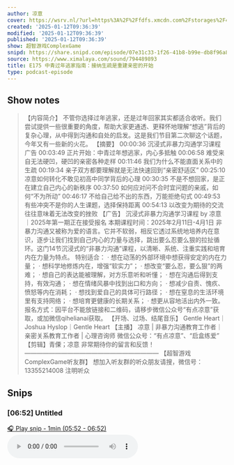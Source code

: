 ```yaml
---
author: 凉意
cover: https://wsrv.nl/?url=https%3A%2F%2Ffdfs.xmcdn.com%2Fstorages%2F4d1e-audiofreehighqps%2F7E%2F39%2FCMCoOSEDXNxhAAOwEQBdODX4.jpeg&w=200&h=200
created: '2025-01-12T09:36:39'
modified: '2025-01-12T09:36:39'
published: '2025-01-12T09:36:39'
show: 超智游戏ComplexGame
snipd: https://share.snipd.com/episode/07e31c33-1f26-41b8-b99e-db8f96a8b280
source: https://www.ximalaya.com/sound/794489893
title: E175 中青过年逃家指南：接纳生疏是重建亲密的开始
type: podcast-episode
---
```



## Show notes
> 【内容简介】 不管你选择过年逃家，还是过年回家其实都适合收听。我们尝试提供一些很重要的角度，帮助大家更通透、更释怀地理解“想逃”背后的复杂心理，从中得到沟通和自处的启发。这是我们节目第二次聊这个话题，今年又有一些新的火花。   【摘要】 00:00:36 沉浸式非暴力沟通学习课程广告 00:03:49  正片开始：中青过年想逃家，内心多抵触 00:06:58  难受来自无法硬凹，硬凹的亲密各种走样 00:11:46  我们为什么不能直面关系中的生疏 00:19:34  亲子双方都要理解就是无法快速回到“亲密舒适区” 00:25:10  凉意如何转化不敢见初高中同学背后的心理 00:30:35  不是不想回家，是正在建立自己内心的新秩序 00:37:50  如何应对问不合时宜问题的亲戚，如何“不为所动” 00:46:17  不给自己给不出的东西，万能拒绝句式 00:49:53  有些冲突不是你的人生课题，选择保持距离 00:54:13  以改变为期待的交流往往意味着无法改变的挫败      【广告】 沉浸式非暴力沟通学习课程 by 凉意｜2025年第一期正在接受报名 本期课程时间：2025年2月11日-4月1日 非暴力沟通又被称为爱的语言。它并不软弱，相反它透过系统地培养内在意识，逐步让我们找到自己内心的力量与选择，跳出要么忍要么狠的拉扯循环。这门14节沉浸式的“非暴力沟通”课程，以清晰、系统、注重实践和培育内在力量为特点。 特别适合： · 想在动荡的外部环境中想获得安定的内在力量； · 想科学地修炼内在，增强“软实力”； · 想改变“要么忍，要么狠”的两难； · 想自己的表达能被理解，对方乐意听和听懂； · 想在沟通后得到支持，有效沟通； · 想在情绪风暴中找到出口和方向； · 想减少自责、愧疚、愤怒等内在消耗； · 想找到爱自己的具体可行路径； · 想在窒息的生活环境里有支持网络； · 想培育更健康的长期关系； · 想更从容地活出内外一致。   报名方式：因平台不能放链接和二维码，请移步微信公众号“有点凉意”获取，或加微信qihelianai获取。  【开场、过场、结尾音乐】 Gentle Heart｜Joshua Hyslop｜Gentle Heart 【主播】 凉意 | 非暴力沟通教育工作者｜亲密关系教育工作者 | 心理咨询师 微信公众号：“有点凉意”、“启盒练爱”  【剪辑】青傈；凉意  非常期待你的留言和反馈！ —————————————————————— 【超智游戏ComplexGame听友群】 想加入听友群的听众朋友请搜，微信号：13355214008 注明听众

## Snips
### [06:52] Untitled
[🎧 Play snip - 1min️ (05:52 - 06:52)](https://share.snipd.com/snip/991fd0ec-6a99-43f4-be4a-5df18ea37bb7)
<audio controls> <source src="https://jt.ximalaya.com//GKwRIaILWYLCAUclsgNSnFdo.m4a?channel=rss&album_id=42691234&track_id=794489893&uid=72451381&jt=https://aod.cos.tx.xmcdn.com/storages/faa7-audiofreehighqps/81/C8/GKwRIaILWYLCAUclsgNSnFdo.m4a#t=05:52,06:52"> </audio>
